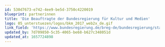 ```yaml
---
id: 530d7673-e742-4ee9-be5d-3750c4220019
blueprint: partnerinnen
title: 'Die Beauftragte der Bundesregierung für Kultur und Medien'
logo: 05_unterstuezen/logos/bkm_2017_web2x_de.gif
link_field: 'https://www.bundesregierung.de/breg-de/bundesregierung/staatsministerin-fuer-kultur-und-medien'
updated_by: 7d709850-5c35-4065-be68-b627c348051d
updated_at: 1657724898
---
```

